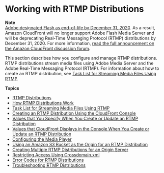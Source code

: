 # Working with RTMP Distributions<a name="distribution-rtmp"></a>

**Note**  
[Adobe designated Flash as end\-of\-life by December 31, 2020](https://theblog.adobe.com/adobe-flash-update/)\. As a result, Amazon CloudFront will no longer support Adobe Flash Media Server and will be deprecating Real\-Time Messaging Protocol \(RTMP\) distributions by December 31, 2020\. For more information, [read the full announcement on the Amazon CloudFront discussion forum](https://forums.aws.amazon.com/ann.jspa?annID=7356)\.

This section describes how you configure and manage RTMP distributions\. RTMP distributions stream media files using Adobe Media Server and the Adobe Real\-Time Messaging Protocol \(RTMP\)\. For information about how to create an RTMP distribution, see [Task List for Streaming Media Files Using RTMP](distribution-rtmp-creating.md)\.

**Topics**
+ [RTMP Distributions](distribution-overview-rtmp.md)
+ [How RTMP Distributions Work](HowStreamingDistributionsWork.md)
+ [Task List for Streaming Media Files Using RTMP](distribution-rtmp-creating.md)
+ [Creating an RTMP Distribution Using the CloudFront Console](distribution-rtmp-creating-console.md)
+ [Values that You Specify When You Create or Update an RTMP Distribution](distribution-rtmp-values-specify.md)
+ [Values that CloudFront Displays in the Console When You Create or Update an RTMP Distribution](distribution-rtmp-values-returned.md)
+ [Configuring the Media Player](Streaming_URLs.md)
+ [Using an Amazon S3 Bucket as the Origin for an RTMP Distribution](StreamingDistributionS3Origin.md)
+ [Creating Multiple RTMP Distributions for an Origin Server](distribution-rtmp-multiple.md)
+ [Restricting Access Using Crossdomain\.xml](Streaming_CrossDomain.md)
+ [Error Codes for RTMP Distributions](Streaming_FMSErrors.md)
+ [Troubleshooting RTMP Distributions](Streaming_Troubleshooting.md)